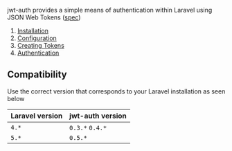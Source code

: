 jwt-auth provides a simple means of authentication within Laravel using JSON Web Tokens ([spec](http://self-issued.info/docs/draft-ietf-oauth-json-web-token.html))

1. [Installation](https://github.com/tymondesigns/jwt-auth/wiki/Installation)
2. [Configuration](https://github.com/tymondesigns/jwt-auth/wiki/Configuration)
3. [Creating Tokens](https://github.com/tymondesigns/jwt-auth/wiki/Creating-Tokens)
4. [Authentication](https://github.com/tymondesigns/jwt-auth/wiki/Authentication)

## Compatibility

Use the correct version that corresponds to your Laravel installation as seen below

Laravel version | jwt-auth version
------------|------------
`4.*` | `0.3.*` `0.4.*`
`5.*` | `0.5.*`